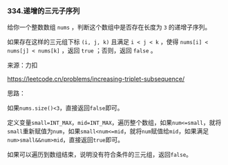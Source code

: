 ### 334.递增的三元子序列

给你一个整数数组 `nums` ，判断这个数组中是否存在长度为 `3` 的递增子序列。

如果存在这样的三元组下标 `(i, j, k)` 且满足 `i < j < k` ，使得 `nums[i] < nums[j] < nums[k]` ，返回 `true` ；否则，返回 `false` 。

来源：力扣

https://leetcode.cn/problems/increasing-triplet-subsequence/



思路：

​		如果`nums.size()<3`，直接返回`false`即可。

​		定义变量`small=INT_MAX`，`mid=INT_MAX`，遍历整个数组，如果`num<=small`，就将`small`重新赋值为`num`，如果`small<num<=mid`，就将`num`赋值给`mid`，如果满足`num>small&&num>mid`，直接返回`true`即可。

​		如果可以遍历到数组结束，说明没有符合条件的三元组，返回`false`。